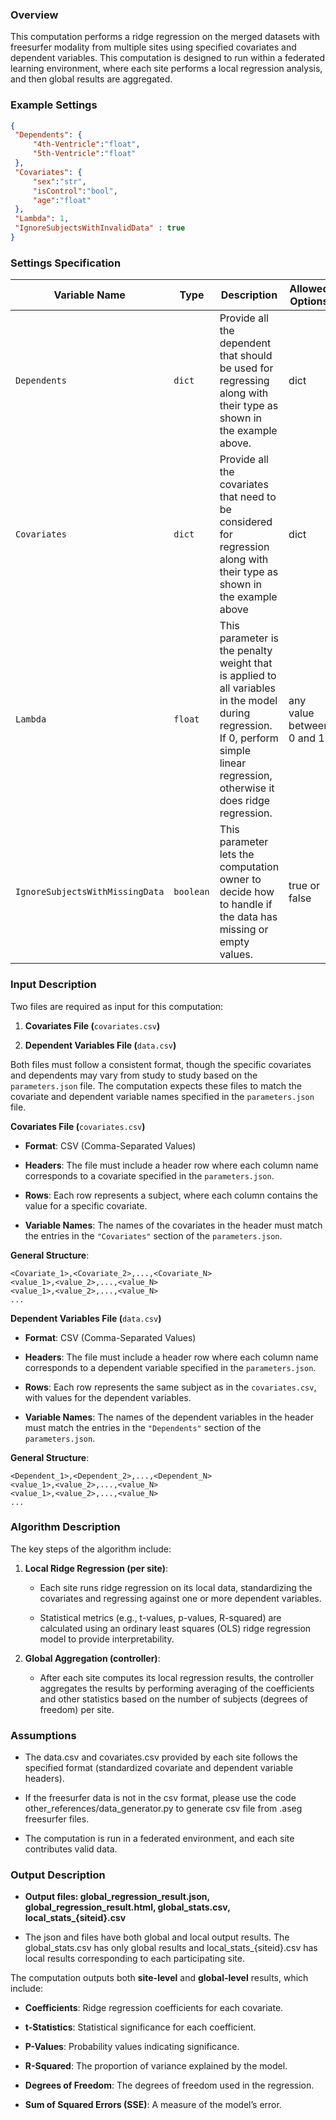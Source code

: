 ### Overview

This computation performs a ridge regression on the merged datasets with freesurfer modality from multiple sites using specified covariates and dependent variables. This computation is designed to run within a federated learning environment, where each site performs a local regression analysis, and then global results are aggregated.

### Example Settings

```json
{
 "Dependents": {
     "4th-Ventricle":"float",
     "5th-Ventricle":"float"
 },
 "Covariates": {
     "sex":"str",
     "isControl":"bool",
     "age":"float"
 },
 "Lambda": 1,
 "IgnoreSubjectsWithInvalidData" : true
}
```

### Settings Specification

| Variable Name | Type | Description | Allowed Options | Default | Required |
| --- | --- | --- | --- | --- | --- |
| `Dependents` | `dict` | Provide all the dependent that should be used for regressing along with their type as shown in the example above. | dict |   | ✅ true |
| `Covariates` | `dict` | Provide all the covariates that need to be considered for regression along with their type as shown in the example above | dict | - | ✅ true |
| `Lambda` | `float` | This parameter is the penalty weight that is applied to all variables in the model during regression. If 0, perform simple linear regression, otherwise it does ridge regression. | any value between 0 and 1 | 0 | ❌ false |
| `IgnoreSubjectsWithMissingData` | `boolean` | This parameter lets the computation owner to decide how to handle if the data has missing or empty values. | true or false | false | ❌ false |

### Input Description

Two files are required as input for this computation:

1.  **Covariates File (**`covariates.csv`**)**
    
2.  **Dependent Variables File (**`data.csv`**)**
    

Both files must follow a consistent format, though the specific covariates and dependents may vary from study to study based on the `parameters.json` file. The computation expects these files to match the covariate and dependent variable names specified in the `parameters.json` file.

**Covariates File (**`covariates.csv`**)**

*   **Format**: CSV (Comma-Separated Values)
    
*   **Headers**: The file must include a header row where each column name corresponds to a covariate specified in the `parameters.json`.
    
*   **Rows**: Each row represents a subject, where each column contains the value for a specific covariate.
    
*   **Variable Names**: The names of the covariates in the header must match the entries in the `"Covariates"` section of the `parameters.json`.
    

**General Structure**:

    <Covariate_1>,<Covariate_2>,...,<Covariate_N>
    <value_1>,<value_2>,...,<value_N>
    <value_1>,<value_2>,...,<value_N>
    ...
    

**Dependent Variables File (**`data.csv`**)**

*   **Format**: CSV (Comma-Separated Values)
    
*   **Headers**: The file must include a header row where each column name corresponds to a dependent variable specified in the `parameters.json`.
    
*   **Rows**: Each row represents the same subject as in the `covariates.csv`, with values for the dependent variables.
    
*   **Variable Names**: The names of the dependent variables in the header must match the entries in the `"Dependents"` section of the `parameters.json`.
    

**General Structure**:

    <Dependent_1>,<Dependent_2>,...,<Dependent_N>
    <value_1>,<value_2>,...,<value_N>
    <value_1>,<value_2>,...,<value_N>
    ...

### Algorithm Description

The key steps of the algorithm include:

1.  **Local Ridge Regression (per site)**:
    
    *   Each site runs ridge regression on its local data, standardizing the covariates and regressing against one or more dependent variables.
        
    *   Statistical metrics (e.g., t-values, p-values, R-squared) are calculated using an ordinary least squares (OLS) ridge regression model to provide interpretability.
        
2.  **Global Aggregation (controller)**:
    
    *   After each site computes its local regression results, the controller aggregates the results by performing averaging of the coefficients and other statistics based on the number of subjects (degrees of freedom) per site.

### Assumptions

*   The data.csv and covariates.csv provided by each site follows the specified format (standardized covariate and dependent variable headers).
    
*   If the freesurfer data is not in the csv format, please use the code other\_references/data\_generator.py to generate csv file from .aseg freesurfer files.
    
*   The computation is run in a federated environment, and each site contributes valid data.

### Output Description

*   **Output files: global\_regression\_result.json, global\_regression\_result.html, global\_stats.csv, local\_stats\_{siteid}.csv**
    
*   The json and files have both global and local output results. The global\_stats.csv has only global results and local\_stats\_{siteid}.csv has local results corresponding to each participating site.
    

The computation outputs both **site-level** and **global-level** results, which include:

*   **Coefficients**: Ridge regression coefficients for each covariate.
    
*   **t-Statistics**: Statistical significance for each coefficient.
    
*   **P-Values**: Probability values indicating significance.
    
*   **R-Squared**: The proportion of variance explained by the model.
    
*   **Degrees of Freedom**: The degrees of freedom used in the regression.
    
*   **Sum of Squared Errors (SSE)**: A measure of the model’s error.